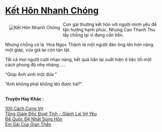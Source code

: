 <a href="https://utruyen.com/ket-hon-nhanh-chong/18953/" title="Kết Hôn Nhanh Chóng"><h1>Kết Hôn Nhanh Chóng</h1></a><div style="display:table"><img align="right" style="float: left; padding: 10px;" src="https://utruyen.com/images/story/200x260/ket-hon-nhanh-chong.jpg" alt="Kết Hôn Nhanh Chóng">Con gái thường kết hôn với người mình yêu để tận hưởng hạnh phúc. Nhưng Cao Thanh Thu lấy chồng lại vì đang cần tiền.<p></p>Nhưng chồng cô là  Hoa Ngọc Thành là một người đàn ông lớn hơn nàng một giáp, vừa già lại còn tàn tật.<p></p>Tất cả mọi người cười nhạo nàng, kết quả hắn lại xuất hiện ở tiệc tối một cách phong độ nhẹ nhàng.....<p></p>“Giúp Anh sinh một đứa ”<p></p>“Anh không phải không lên được hả?”</div><p><br><b>Truyện Hay Khác :</b></p><a href="https://utruyen.com/100-cach-cung-vo/25151/" alt="100 Cách Cưng Vợ">100 Cách Cưng Vợ</a><br/><a href="https://github.com/quanluxury/truyenhot/tree/master/truyenhay/12311/" alt="Tổng Giám Đốc Đoạt Tình - Giành Lại Vợ Yêu">Tổng Giám Đốc Đoạt Tình - Giành Lại Vợ Yêu</a><br/><a href="https://github.com/quanluxury/dammy/tree/master/truyenhay/17336/" alt="Đế Quốc Đệ Nhất Sủng Hôn">Đế Quốc Đệ Nhất Sủng Hôn</a><br/><a href="https://github.com/quanluxury/truyenhot/tree/master/truyenhay/21783/" alt="Em Gái Của Gian Thần">Em Gái Của Gian Thần</a><br/>